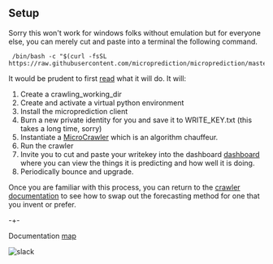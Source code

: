 

## Setup
Sorry this won't work for windows folks without emulation but for everyone else, you can merely cut and paste into a terminal the following command.  

     /bin/bash -c "$(curl -fsSL https://raw.githubusercontent.com/microprediction/microprediction/master/shell_examples/setup.sh)"
     
It would be prudent to first [read](https://raw.githubusercontent.com/microprediction/microprediction/master/shell_examples/run_default_crawler_forever.sh) what it will do. It will:

1. Create a crawling_working_dir
2. Create and activate a virtual python environment
3. Install the microprediction client
4. Burn a new private identity for you and save it to WRITE_KEY.txt (this takes a long time, sorry)
5. Instantiate a [MicroCrawler](https://github.com/microprediction/microprediction/blob/master/microprediction/crawler.py) which is an algorithm chauffeur. 
6. Run the crawler 
7. Invite you to cut and paste your writekey into the dashboard [dashboard](https://www.microprediction.org/) where you can view the things it is predicting and how well it is doing.  
8. Periodically bounce and upgrade.  

Once you are familiar with this process, you can return to the [crawler documentation](https://microprediction.github.io/microprediction/predict-using-python-microcrawler.html) to see how to swap out the forecasting method for one that you invent or prefer.  

-+- 

Documentation [map](https://microprediction.github.io/microprediction/map.html)


![slack](/microprediction/assets/images/dashboard.png)


 
